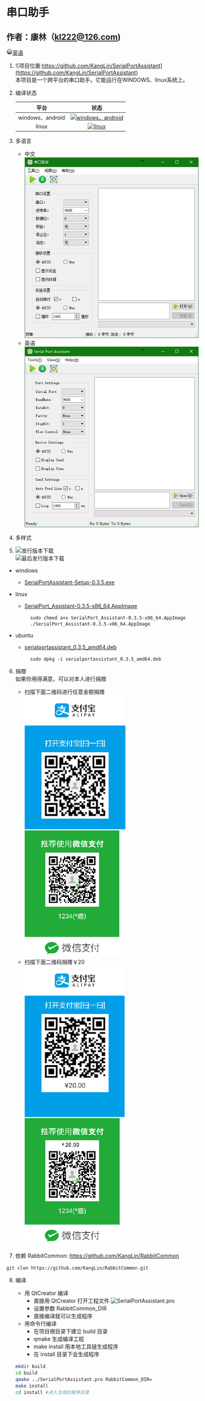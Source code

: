 串口助手
=======

作者：康林（kl222@126.com)
--------

[<img src="Resource/png/English.png" alt="English" title="English" width="16" height="16" />英语](README.md)

1. ![项目位置:https://github.com/KangLin/SerialPortAssistant](https://github.com/KangLin/SerialPortAssistant)  
本项目是一个跨平台的串口助手。它能运行在WINDOWS、linux系统上。

2. 编译状态

    |平台|状态|
    |:---:|:------:|
    |windows、android|[![windows、android](https://ci.appveyor.com/api/projects/status/y77e828ysqc79r9o?svg=true)](https://ci.appveyor.com/project/KangLin/serialportassistant)|
    |linux|[![linux](https://travis-ci.org/KangLin/SerialPortAssistant.svg?branch=master)](https://travis-ci.org/KangLin/SerialPortAssistant)|

3. 多语言
    * 中文  
    ![中文](Docs/ui-zh.jpg)
    * 英语  
    ![中文](Docs/ui-en.jpg)

4. 多样式

5. ![发行版本下载](https://github.com/KangLin/SerialPortAssistant/releases)  
![最后发行版本下载](https://github.com/KangLin/SerialPortAssistant/releases/latest)

- windows
    + [SerialPortAssistant-Setup-0.3.5.exe](https://github.com/KangLin/SerialPortAssistant/releases/download/0.3.5/SerialPortAssistant-Setup-0.3.5.exe)

- linux
    + [SerialPort_Assistant-0.3.5-x86_64.AppImage](https://github.com/KangLin/SerialPortAssistant/releases/download/0.3.5/SerialPort_Assistant-0.3.5-x86_64.AppImage)

            sudo chmod a+x SerialPort_Assistant-0.3.5-x86_64.AppImage
            ./SerialPort_Assistant-0.3.5-x86_64.AppImage

- ubuntu
    + [serialportassistant_0.3.5_amd64.deb](https://github.com/KangLin/SerialPortAssistant/releases/download/0.3.5/serialportassistant_0.3.5_amd64.deb)

            sudo dpkg -i serialportassistant_0.3.5_amd64.deb

6. 捐赠  
如果你用得满意，可以对本人进行捐赠
    * 扫描下面二维码进行任意金额捐赠  
    ![支付宝(大于 ￥20 )](Resource/png/zhifubao.png  "支付宝( 大于 ￥20 )")
    ![微信( 大于 ￥20 )](Resource/png/weixinpay.png "微信( 大于 ￥20 )")
    * 扫描下面二维码捐赠￥20  
    ![支付宝（￥20）](Resource/png/zhifubao20.png  "支付宝捐赠")
    ![微信捐赠](Resource/png/weixinpay20.png "微信捐赠")

7. 依赖
  RabbitCommon: https://github.com/KangLin/RabbitCommon
  
  ```
  git clon https://github.com/KangLin/RabbitCommon.git
  ```

8. 编译
    - 用 QtCreator 编译
      * 直接用 QtCreator 打开工程文件 ![SerialPortAssistant.pro](SerialPortAssistant.pro) 
      * 设置参数 RabbitCommon_DIR
      * 直接编译就可以生成程序
    - 用命令行编译
      * 在项目根目录下建立 build 目录
      * qmake 生成编译工程
      * make install 用本地工具链生成程序
      * 在 install 目录下会生成程序

    ```sh
    mkdir build
    cd build
    qmake ../SerialPortAssistant.pro RabbitCommon_DIR=
    make install
    cd install #进入生成的程序目录
    ```
